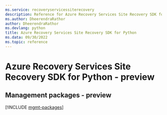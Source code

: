 ```yaml
---
ms.service: recoveryservicessiterecovery
description: Reference for Azure Recovery Services Site Recovery SDK for Python
ms.author: DheerendraRathor
author: DheerendraRathor
ms.devlang: python
title: Azure Recovery Services Site Recovery SDK for Python
ms.data: 09/30/2022
ms.topic: reference
---
```

# Azure Recovery Services Site Recovery SDK for Python - preview

## Management packages - preview
[!INCLUDE [mgmt-packages](recovery-services-site-recovery-mgmt-index.md)]
